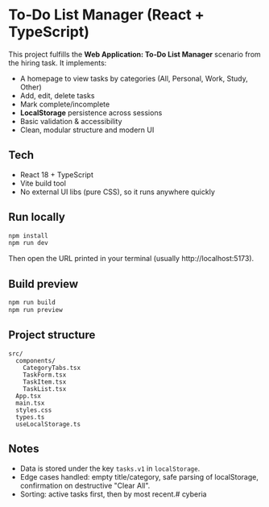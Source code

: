 # To‑Do List Manager (React + TypeScript)

This project fulfills the **Web Application: To‑Do List Manager** scenario from the hiring task.
It implements:
- A homepage to view tasks by categories (All, Personal, Work, Study, Other)
- Add, edit, delete tasks
- Mark complete/incomplete
- **LocalStorage** persistence across sessions
- Basic validation & accessibility
- Clean, modular structure and modern UI

## Tech
- React 18 + TypeScript
- Vite build tool
- No external UI libs (pure CSS), so it runs anywhere quickly

## Run locally
```bash
npm install
npm run dev
```
Then open the URL printed in your terminal (usually http://localhost:5173).

## Build preview
```bash
npm run build
npm run preview
```

## Project structure
```text
src/
  components/
    CategoryTabs.tsx
    TaskForm.tsx
    TaskItem.tsx
    TaskList.tsx
  App.tsx
  main.tsx
  styles.css
  types.ts
  useLocalStorage.ts
```

## Notes
- Data is stored under the key `tasks.v1` in `localStorage`.
- Edge cases handled: empty title/category, safe parsing of localStorage, confirmation on destructive "Clear All".
- Sorting: active tasks first, then by most recent.# cyberia
